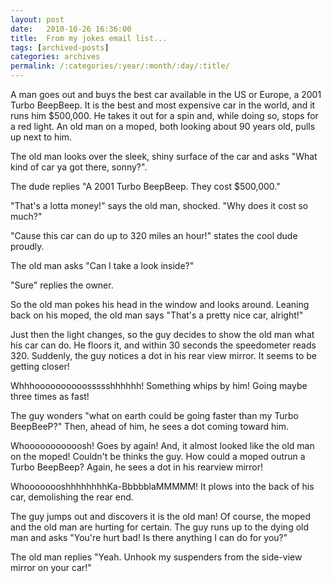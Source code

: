 ```yaml
---
layout: post
date:	2010-10-26 16:36:00
title:  From my jokes email list...
tags: [archived-posts]
categories: archives
permalink: /:categories/:year/:month/:day/:title/
---
```

A man goes out and buys the best car available in the US or Europe, a 2001 Turbo BeepBeep. It is the best and most expensive car in the world, and it runs him $500,000. He takes it out for a spin and, while doing so, stops for a red light. An old man on a moped, both looking about 90 years old, pulls up next to him.

<lj-cut text="rest of it">


The old man looks over the sleek, shiny surface of the car and asks "What kind of car ya got there, sonny?".

The dude replies "A 2001 Turbo BeepBeep. They cost $500,000."

"That's a lotta money!" says the old man, shocked. "Why does it cost so much?"

"Cause this car can do up to 320 miles an hour!" states the cool dude proudly.

The old man asks "Can I take a look inside?"

"Sure" replies the owner.

So the old man pokes his head in the window and looks around. Leaning back on his moped, the old man says "That's a pretty nice car, alright!"

Just then the light changes, so the guy decides to show the old man what his car can do. He floors it, and within 30 seconds the speedometer reads 320. Suddenly, the guy notices a dot in his rear view mirror. It seems to be getting closer!

Whhhoooooooooossssshhhhhh! Something whips by him! Going maybe three times as fast!

The guy wonders "what on earth could be going faster than my Turbo BeepBeeP?" Then, ahead of him, he sees a dot coming toward him.

Whooooooooooosh! Goes by again! And, it almost looked like the old man on the moped! Couldn't be thinks the guy. How could a moped outrun a Turbo BeepBeep? Again, he sees a dot in his rearview mirror!

WhoooooooshhhhhhhhKa-BbbbblaMMMMM! It plows into the back of his car, demolishing the rear end.

The guy jumps out and discovers it is the old man! Of course, the moped and the old man are hurting for certain. The guy runs up to the dying old man and asks "You're hurt bad! Is there anything I can do for you?"

The old man replies "Yeah. Unhook my suspenders from the side-view mirror on your car!"

</lj-cut>
